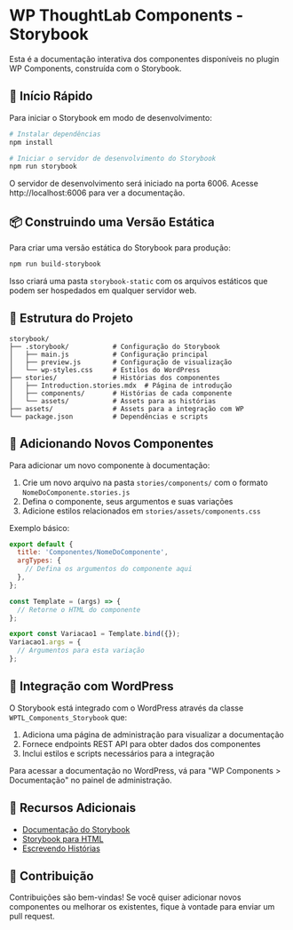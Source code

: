 # WP ThoughtLab Components - Storybook

Esta é a documentação interativa dos componentes disponíveis no plugin WP Components, construída com o Storybook.

## 🚀 Início Rápido

Para iniciar o Storybook em modo de desenvolvimento:

```bash
# Instalar dependências
npm install

# Iniciar o servidor de desenvolvimento do Storybook
npm run storybook
```

O servidor de desenvolvimento será iniciado na porta 6006. Acesse http://localhost:6006 para ver a documentação.

## 📦 Construindo uma Versão Estática

Para criar uma versão estática do Storybook para produção:

```bash
npm run build-storybook
```

Isso criará uma pasta `storybook-static` com os arquivos estáticos que podem ser hospedados em qualquer servidor web.

## 📂 Estrutura do Projeto

```
storybook/
├── .storybook/           # Configuração do Storybook
│   ├── main.js           # Configuração principal
│   ├── preview.js        # Configuração de visualização
│   └── wp-styles.css     # Estilos do WordPress
├── stories/              # Histórias dos componentes
│   ├── Introduction.stories.mdx  # Página de introdução
│   ├── components/       # Histórias de cada componente
│   └── assets/           # Assets para as histórias
├── assets/               # Assets para a integração com WP
└── package.json          # Dependências e scripts
```

## 🧩 Adicionando Novos Componentes

Para adicionar um novo componente à documentação:

1. Crie um novo arquivo na pasta `stories/components/` com o formato `NomeDoComponente.stories.js`
2. Defina o componente, seus argumentos e suas variações
3. Adicione estilos relacionados em `stories/assets/components.css`

Exemplo básico:

```javascript
export default {
  title: 'Componentes/NomeDoComponente',
  argTypes: {
    // Defina os argumentos do componente aqui
  },
};

const Template = (args) => {
  // Retorne o HTML do componente
};

export const Variacao1 = Template.bind({});
Variacao1.args = {
  // Argumentos para esta variação
};
```

## 🔄 Integração com WordPress

O Storybook está integrado com o WordPress através da classe `WPTL_Components_Storybook` que:

1. Adiciona uma página de administração para visualizar a documentação
2. Fornece endpoints REST API para obter dados dos componentes
3. Inclui estilos e scripts necessários para a integração

Para acessar a documentação no WordPress, vá para "WP Components > Documentação" no painel de administração.

## 📖 Recursos Adicionais

- [Documentação do Storybook](https://storybook.js.org/docs/html/get-started/introduction)
- [Storybook para HTML](https://storybook.js.org/docs/html/get-started/install)
- [Escrevendo Histórias](https://storybook.js.org/docs/html/writing-stories/introduction)

## 🤝 Contribuição

Contribuições são bem-vindas! Se você quiser adicionar novos componentes ou melhorar os existentes, fique à vontade para enviar um pull request. 